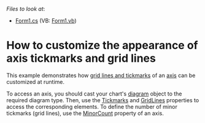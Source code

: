 <!-- default file list -->
*Files to look at*:

* [Form1.cs](./CS/GridLinesTickmarks/Form1.cs) (VB: [Form1.vb](./VB/GridLinesTickmarks/Form1.vb))
<!-- default file list end -->
# How to customize the appearance of axis tickmarks and grid lines

This example demonstrates how [grid lines and tickmarks](https://docs.devexpress.com/WindowsForms/5782/controls-and-libraries/chart-control/axes/grid-lines-tickmarks-and-interlacing?p=netframework) of an [axis](https://docs.devexpress.com/WindowsForms/5779/controls-and-libraries/chart-control/diagram/axes) can be customized at runtime.

To access an axis, you should cast your chart's [diagram](https://docs.devexpress.com/WindowsForms/DevExpress.XtraCharts.ChartControl.Diagram?p=netframework) object to the required diagram type. Then, use the [Tickmarks](https://docs.devexpress.com/CoreLibraries/DevExpress.XtraCharts.Axis2D.Tickmarks?p=netframework) and [GridLines](https://docs.devexpress.com/CoreLibraries/DevExpress.XtraCharts.AxisBase.GridLines?p=netframework) properties to access the corresponding elements. To define the number of minor tickmarks (grid lines), use the [MinorCount](https://docs.devexpress.com/CoreLibraries/DevExpress.XtraCharts.AxisBase.MinorCount?p=netframework) property of an axis.
